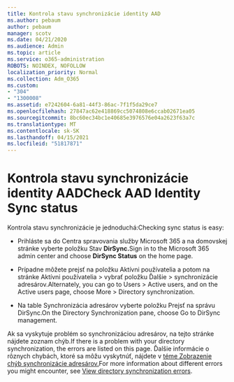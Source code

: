 ```yaml
---
title: Kontrola stavu synchronizácie identity AAD
ms.author: pebaum
author: pebaum
manager: scotv
ms.date: 04/21/2020
ms.audience: Admin
ms.topic: article
ms.service: o365-administration
ROBOTS: NOINDEX, NOFOLLOW
localization_priority: Normal
ms.collection: Adm_O365
ms.custom:
- "304"
- "1300008"
ms.assetid: e7242604-6a81-44f3-86ac-7f1f5da29ce7
ms.openlocfilehash: 27847ac62e418869cc5074808e6ccab02671ea05
ms.sourcegitcommit: 8bc60ec34bc1e40685e3976576e04a2623f63a7c
ms.translationtype: MT
ms.contentlocale: sk-SK
ms.lasthandoff: 04/15/2021
ms.locfileid: "51817871"
---
```

# <a name="check-aad-identity-sync-status"></a><span data-ttu-id="a2ed5-102">Kontrola stavu synchronizácie identity AAD</span><span class="sxs-lookup"><span data-stu-id="a2ed5-102">Check AAD Identity Sync status</span></span>

<span data-ttu-id="a2ed5-103">Kontrola stavu synchronizácie je jednoduchá:</span><span class="sxs-lookup"><span data-stu-id="a2ed5-103">Checking sync status is easy:</span></span>
  
- <span data-ttu-id="a2ed5-104">Prihláste sa do Centra spravovania služby Microsoft 365 a na domovskej stránke vyberte položku Stav **DirSync.**</span><span class="sxs-lookup"><span data-stu-id="a2ed5-104">Sign in to the Microsoft 365 admin center and choose **DirSync Status** on the home page.</span></span>

- <span data-ttu-id="a2ed5-105">Prípadne môžete prejsť na položku Aktívni používatelia a potom na stránke Aktívni používatelia \> vybrať položku Ďalšie \> synchronizácie adresárov.</span><span class="sxs-lookup"><span data-stu-id="a2ed5-105">Alternately, you can go to Users \> Active users, and on the Active users page, choose More \> Directory synchronization.</span></span>

- <span data-ttu-id="a2ed5-106">Na table Synchronizácia adresárov vyberte položku Prejsť na správu DirSync.</span><span class="sxs-lookup"><span data-stu-id="a2ed5-106">On the Directory Synchronization pane, choose Go to DirSync management.</span></span>

<span data-ttu-id="a2ed5-107">Ak sa vyskytuje problém so synchronizáciou adresárov, na tejto stránke nájdete zoznam chýb.</span><span class="sxs-lookup"><span data-stu-id="a2ed5-107">If there is a problem with your directory synchronization, the errors are listed on this page.</span></span> <span data-ttu-id="a2ed5-108">Ďalšie informácie o rôznych chybách, ktoré sa môžu vyskytnúť, nájdete v [téme Zobrazenie chýb synchronizácie adresárov.](https://docs.microsoft.com//office365/enterprise/identify-directory-synchronization-errors)</span><span class="sxs-lookup"><span data-stu-id="a2ed5-108">For more information about different errors you might encounter, see [View directory synchronization errors](https://docs.microsoft.com//office365/enterprise/identify-directory-synchronization-errors).</span></span>
  